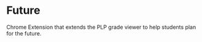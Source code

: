 Future
======

Chrome Extension that extends the PLP grade viewer to help students plan for the future.
